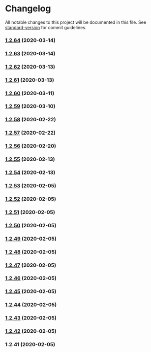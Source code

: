 # Changelog

All notable changes to this project will be documented in this file. See [standard-version](https://github.com/conventional-changelog/standard-version) for commit guidelines.

### [1.2.64](https://github.com/caldwell619/simple-lambda-actions/compare/v1.2.63...v1.2.64) (2020-03-14)

### [1.2.63](https://github.com/caldwell619/simple-lambda-actions/compare/v1.2.62...v1.2.63) (2020-03-14)

### [1.2.62](https://github.com/caldwell619/simple-lambda-actions/compare/v1.2.61...v1.2.62) (2020-03-13)

### [1.2.61](https://github.com/caldwell619/simple-lambda-actions/compare/v1.2.60...v1.2.61) (2020-03-13)

### [1.2.60](https://github.com/caldwell619/simple-lambda-actions/compare/v1.2.59...v1.2.60) (2020-03-11)

### [1.2.59](https://github.com/caldwell619/simple-lambda-actions/compare/v1.2.58...v1.2.59) (2020-03-10)

### [1.2.58](https://github.com/caldwell619/simple-lambda-actions/compare/v1.2.57...v1.2.58) (2020-02-22)

### [1.2.57](https://github.com/caldwell619/simple-lambda-actions/compare/v1.2.56...v1.2.57) (2020-02-22)

### [1.2.56](https://github.com/caldwell619/simple-lambda-actions/compare/v1.2.55...v1.2.56) (2020-02-20)

### [1.2.55](https://github.com/caldwell619/simple-lambda-actions/compare/v1.2.54...v1.2.55) (2020-02-13)

### [1.2.54](https://github.com/caldwell619/simple-lambda-actions/compare/v1.2.53...v1.2.54) (2020-02-13)

### [1.2.53](https://github.com/caldwell619/simple-lambda-actions/compare/v1.2.52...v1.2.53) (2020-02-05)

### [1.2.52](https://github.com/caldwell619/simple-lambda-actions/compare/v1.2.51...v1.2.52) (2020-02-05)

### [1.2.51](https://github.com/caldwell619/simple-lambda-actions/compare/v1.2.50...v1.2.51) (2020-02-05)

### [1.2.50](https://github.com/caldwell619/simple-lambda-actions/compare/v1.2.49...v1.2.50) (2020-02-05)

### [1.2.49](https://github.com/caldwell619/simple-lambda-actions/compare/v1.2.48...v1.2.49) (2020-02-05)

### [1.2.48](https://github.com/caldwell619/simple-lambda-actions/compare/v1.2.47...v1.2.48) (2020-02-05)

### [1.2.47](https://github.com/caldwell619/simple-lambda-actions/compare/v1.2.46...v1.2.47) (2020-02-05)

### [1.2.46](https://github.com/caldwell619/simple-lambda-actions/compare/v1.2.45...v1.2.46) (2020-02-05)

### [1.2.45](https://github.com/caldwell619/simple-lambda-actions/compare/v1.2.44...v1.2.45) (2020-02-05)

### [1.2.44](https://github.com/caldwell619/simple-lambda-actions/compare/v1.2.43...v1.2.44) (2020-02-05)

### [1.2.43](https://github.com/caldwell619/simple-lambda-actions/compare/v1.2.42...v1.2.43) (2020-02-05)

### [1.2.42](https://github.com/caldwell619/simple-lambda-actions/compare/v1.2.41...v1.2.42) (2020-02-05)

### 1.2.41 (2020-02-05)
